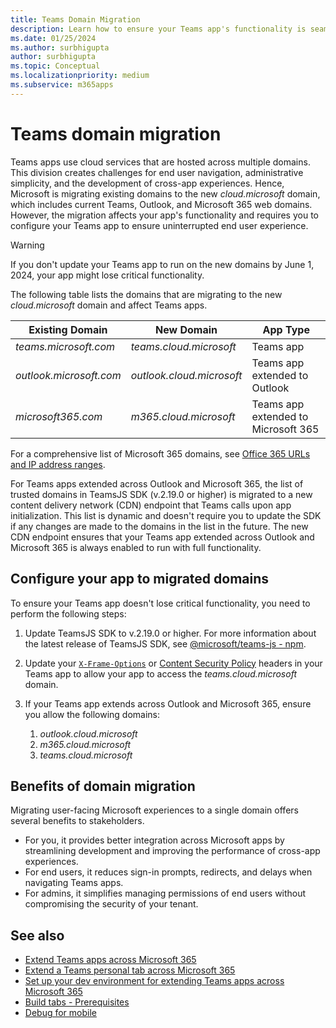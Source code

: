 ```yaml
---
title: Teams Domain Migration
description: Learn how to ensure your Teams app's functionality is seamless through the Microsoft Teams domain migration.
ms.date: 01/25/2024
ms.author: surbhigupta
author: surbhigupta
ms.topic: Conceptual
ms.localizationpriority: medium
ms.subservice: m365apps
---
```


# Teams domain migration

Teams apps use cloud services that are hosted across multiple domains. This division creates challenges for end user navigation, administrative simplicity, and the development of cross-app experiences. Hence, Microsoft is migrating existing domains to the new *cloud.microsoft* domain, which includes current Teams, Outlook, and Microsoft 365 web domains. However, the migration affects your app's functionality and requires you to configure your Teams app to ensure uninterrupted end user experience.

> [!WARNING]
> If you don't update your Teams app to run on the new domains by June 1, 2024, your app might lose critical functionality.

The following table lists the domains that are migrating to the new *cloud.microsoft* domain and affect Teams apps.

| **Existing Domain** | **New Domain** | **App Type** |
| ---- | ---- | ---- |
| *teams.microsoft.com* | *teams.cloud.microsoft* | Teams app |
| *outlook.microsoft.com* | *outlook.cloud.microsoft* | Teams app extended to Outlook |
| *microsoft365.com* | *m365.cloud.microsoft* | Teams app extended to Microsoft 365 |

For a comprehensive list of Microsoft 365 domains, see [Office 365 URLs and IP address ranges](/microsoft-365/enterprise/urls-and-ip-address-ranges?view=o365-worldwide&preserve-view=true).

For Teams apps extended across Outlook and Microsoft 365, the list of trusted domains in TeamsJS SDK (v.2.19.0 or higher) is migrated to a new content delivery network (CDN) endpoint that Teams calls upon app initialization. This list is dynamic and doesn't require you to update the SDK if any changes are made to the domains in the list in the future. The new CDN endpoint ensures that your Teams app extended across Outlook and Microsoft 365 is always enabled to run with full functionality.

## Configure your app to migrated domains

To ensure your Teams app doesn't lose critical functionality, you need to perform the following steps:

1. Update TeamsJS SDK to v.2.19.0 or higher. For more information about the latest release of TeamsJS SDK, see [@microsoft/teams-js - npm](https://www.npmjs.com/package/@microsoft/teams-js).

2. Update your [`X-Frame-Options`](https://developer.mozilla.org/en-US/docs/Web/HTTP/Headers/X-Frame-Options) or [Content Security Policy](https://developer.mozilla.org/en-US/docs/Web/HTTP/CSP) headers in your Teams app to allow your app to access the *teams.cloud.microsoft* domain.

3. If your Teams app extends across Outlook and Microsoft 365, ensure you allow the following domains:
    1. *outlook.cloud.microsoft*
    2. *m365.cloud.microsoft*
    3. *teams.cloud.microsoft*

## Benefits of domain migration

Migrating user-facing Microsoft experiences to a single domain offers several benefits to stakeholders.

* For you, it provides better integration across Microsoft apps by streamlining development and improving the performance of cross-app experiences.
* For end users, it reduces sign-in prompts, redirects, and delays when navigating Teams apps.
* For admins, it simplifies managing permissions of end users without compromising the security of your tenant.

## See also

* [Extend Teams apps across Microsoft 365](overview.md)
* [Extend a Teams personal tab across Microsoft 365](extend-m365-teams-personal-tab.md)
* [Set up your dev environment for extending Teams apps across Microsoft 365](prerequisites.md)
* [Build tabs - Prerequisites](../tabs/how-to/tab-requirements.md)
* [Debug for mobile](../toolkit/debug-mobile.md)